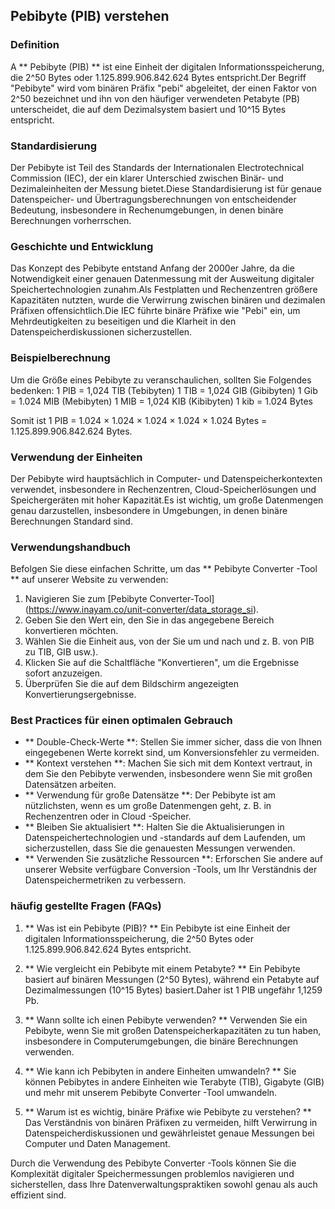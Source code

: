 ## Pebibyte (PIB) verstehen

### Definition
A ** Pebibyte (PIB) ** ist eine Einheit der digitalen Informationsspeicherung, die 2^50 Bytes oder 1.125.899.906.842.624 Bytes entspricht.Der Begriff "Pebibyte" wird vom binären Präfix "pebi" abgeleitet, der einen Faktor von 2^50 bezeichnet und ihn von den häufiger verwendeten Petabyte (PB) unterscheidet, die auf dem Dezimalsystem basiert und 10^15 Bytes entspricht.

### Standardisierung
Der Pebibyte ist Teil des Standards der Internationalen Electrotechnical Commission (IEC), der ein klarer Unterschied zwischen Binär- und Dezimaleinheiten der Messung bietet.Diese Standardisierung ist für genaue Datenspeicher- und Übertragungsberechnungen von entscheidender Bedeutung, insbesondere in Rechenumgebungen, in denen binäre Berechnungen vorherrschen.

### Geschichte und Entwicklung
Das Konzept des Pebibyte entstand Anfang der 2000er Jahre, da die Notwendigkeit einer genauen Datenmessung mit der Ausweitung digitaler Speichertechnologien zunahm.Als Festplatten und Rechenzentren größere Kapazitäten nutzten, wurde die Verwirrung zwischen binären und dezimalen Präfixen offensichtlich.Die IEC führte binäre Präfixe wie "Pebi" ein, um Mehrdeutigkeiten zu beseitigen und die Klarheit in den Datenspeicherdiskussionen sicherzustellen.

### Beispielberechnung
Um die Größe eines Pebibyte zu veranschaulichen, sollten Sie Folgendes bedenken:
1 PIB = 1,024 TIB (Tebibyten)
1 TIB = 1,024 GIB (Gibibyten)
1 Gib = 1.024 MIB (Mebibyten)
1 MIB = 1,024 KIB (Kibibyten)
1 kib = 1.024 Bytes

Somit ist 1 PIB = 1.024 × 1.024 × 1.024 × 1.024 × 1.024 Bytes = 1.125.899.906.842.624 Bytes.

### Verwendung der Einheiten
Der Pebibyte wird hauptsächlich in Computer- und Datenspeicherkontexten verwendet, insbesondere in Rechenzentren, Cloud-Speicherlösungen und Speichergeräten mit hoher Kapazität.Es ist wichtig, um große Datenmengen genau darzustellen, insbesondere in Umgebungen, in denen binäre Berechnungen Standard sind.

### Verwendungshandbuch
Befolgen Sie diese einfachen Schritte, um das ** Pebibyte Converter -Tool ** auf unserer Website zu verwenden:
1. Navigieren Sie zum [Pebibyte Converter-Tool] (https://www.inayam.co/unit-converter/data_storage_si).
2. Geben Sie den Wert ein, den Sie in das angegebene Bereich konvertieren möchten.
3. Wählen Sie die Einheit aus, von der Sie um und nach und z. B. von PIB zu TIB, GIB usw.).
4. Klicken Sie auf die Schaltfläche "Konvertieren", um die Ergebnisse sofort anzuzeigen.
5. Überprüfen Sie die auf dem Bildschirm angezeigten Konvertierungsergebnisse.

### Best Practices für einen optimalen Gebrauch
- ** Double-Check-Werte **: Stellen Sie immer sicher, dass die von Ihnen eingegebenen Werte korrekt sind, um Konversionsfehler zu vermeiden.
- ** Kontext verstehen **: Machen Sie sich mit dem Kontext vertraut, in dem Sie den Pebibyte verwenden, insbesondere wenn Sie mit großen Datensätzen arbeiten.
- ** Verwendung für große Datensätze **: Der Pebibyte ist am nützlichsten, wenn es um große Datenmengen geht, z. B. in Rechenzentren oder in Cloud -Speicher.
- ** Bleiben Sie aktualisiert **: Halten Sie die Aktualisierungen in Datenspeichertechnologien und -standards auf dem Laufenden, um sicherzustellen, dass Sie die genauesten Messungen verwenden.
- ** Verwenden Sie zusätzliche Ressourcen **: Erforschen Sie andere auf unserer Website verfügbare Conversion -Tools, um Ihr Verständnis der Datenspeichermetriken zu verbessern.

### häufig gestellte Fragen (FAQs)

1. ** Was ist ein Pebibyte (PIB)? **
Ein Pebibyte ist eine Einheit der digitalen Informationsspeicherung, die 2^50 Bytes oder 1.125.899.906.842.624 Bytes entspricht.

2. ** Wie vergleicht ein Pebibyte mit einem Petabyte? **
Ein Pebibyte basiert auf binären Messungen (2^50 Bytes), während ein Petabyte auf Dezimalmessungen (10^15 Bytes) basiert.Daher ist 1 PIB ungefähr 1,1259 Pb.

3. ** Wann sollte ich einen Pebibyte verwenden? **
Verwenden Sie ein Pebibyte, wenn Sie mit großen Datenspeicherkapazitäten zu tun haben, insbesondere in Computerumgebungen, die binäre Berechnungen verwenden.

4. ** Wie kann ich Pebibyten in andere Einheiten umwandeln? **
Sie können Pebibytes in andere Einheiten wie Terabyte (TIB), Gigabyte (GIB) und mehr mit unserem Pebibyte Converter -Tool umwandeln.

5. ** Warum ist es wichtig, binäre Präfixe wie Pebibyte zu verstehen? **
Das Verständnis von binären Präfixen zu vermeiden, hilft Verwirrung in Datenspeicherdiskussionen und gewährleistet genaue Messungen bei Computer und Daten Management.

Durch die Verwendung des Pebibyte Converter -Tools können Sie die Komplexität digitaler Speichermessungen problemlos navigieren und sicherstellen, dass Ihre Datenverwaltungspraktiken sowohl genau als auch effizient sind.